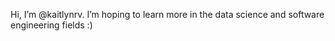 Hi, I’m @kaitlynrv.
I’m hoping to learn more in the data science and software engineering fields :)


<!---
kaitlynrv/kaitlynrv is a ✨ special ✨ repository because its `README.md` (this file) appears on your GitHub profile.
You can click the Preview link to take a look at your changes.
--->
